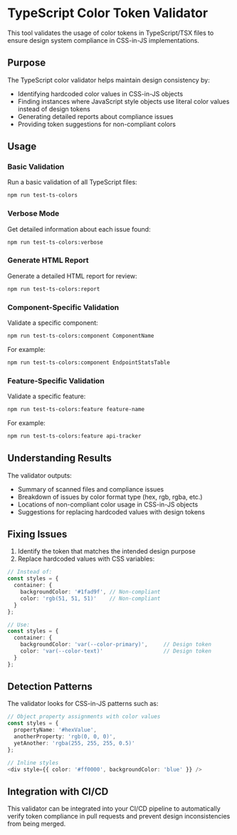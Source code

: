# TypeScript Color Token Validator

This tool validates the usage of color tokens in TypeScript/TSX files to ensure design system compliance in CSS-in-JS implementations.

## Purpose

The TypeScript color validator helps maintain design consistency by:
- Identifying hardcoded color values in CSS-in-JS objects
- Finding instances where JavaScript style objects use literal color values instead of design tokens
- Generating detailed reports about compliance issues
- Providing token suggestions for non-compliant colors

## Usage

### Basic Validation

Run a basic validation of all TypeScript files:

```bash
npm run test-ts-colors
```

### Verbose Mode

Get detailed information about each issue found:

```bash
npm run test-ts-colors:verbose
```

### Generate HTML Report

Generate a detailed HTML report for review:

```bash
npm run test-ts-colors:report
```

### Component-Specific Validation

Validate a specific component:

```bash
npm run test-ts-colors:component ComponentName
```

For example:
```bash
npm run test-ts-colors:component EndpointStatsTable
```

### Feature-Specific Validation

Validate a specific feature:

```bash
npm run test-ts-colors:feature feature-name
```

For example:
```bash
npm run test-ts-colors:feature api-tracker
```

## Understanding Results

The validator outputs:
- Summary of scanned files and compliance issues
- Breakdown of issues by color format type (hex, rgb, rgba, etc.)
- Locations of non-compliant color usage in CSS-in-JS objects
- Suggestions for replacing hardcoded values with design tokens

## Fixing Issues

1. Identify the token that matches the intended design purpose
2. Replace hardcoded values with CSS variables:

```typescript
// Instead of:
const styles = {
  container: {
    backgroundColor: '#1fad9f', // Non-compliant
    color: 'rgb(51, 51, 51)'    // Non-compliant
  }
};

// Use:
const styles = {
  container: {
    backgroundColor: 'var(--color-primary)',     // Design token
    color: 'var(--color-text)'                   // Design token
  }
};
```

## Detection Patterns

The validator looks for CSS-in-JS patterns such as:

```typescript
// Object property assignments with color values
const styles = {
  propertyName: '#hexValue',
  anotherProperty: 'rgb(0, 0, 0)',
  yetAnother: 'rgba(255, 255, 255, 0.5)'
};

// Inline styles
<div style={{ color: '#ff0000', backgroundColor: 'blue' }} />
```

## Integration with CI/CD

This validator can be integrated into your CI/CD pipeline to automatically verify token compliance in pull requests and prevent design inconsistencies from being merged. 